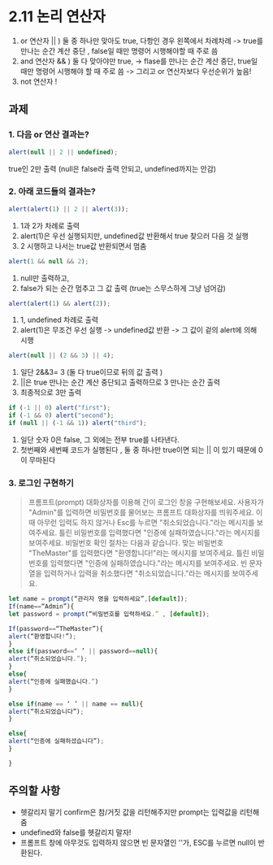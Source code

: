 # 2.11 논리 연산자

1. or 연산자 || ) 둘 중 하나만 맞아도 true, 다항인 경우 왼쪽에서 차례차례
   -> true를 만나는 순간 계산 중단 , false일 때만 명령어 시행해야할 때 주로 씀
2. and 연산자 && ) 둘 다 맞아야만 true,
   -> flase를 만나는 순간 계산 중단, true일 때만 명령어 시행해야 할 때 주로 씀
   -> 그리고 or 연산자보다 우선순위가 높음!
3. not 연산자 !

## 과제

### 1. 다음 or 연산 결과는?

```javascript
alert(null || 2 || undefined);
```

true인 2만 출력 (null은 false라 출력 안되고, undefined까지는 안감)

### 2. 아래 코드들의 결과는?

```javascript
alert(alert(1) || 2 || alert(3));
```

1. 1과 2가 차례로 출력
2. alert(1)은 우선 실행되지만, undefined값 반환해서 true 찾으러 다음 것 실행
3. 2 시행하고 나서는 true값 반환되면서 멈춤

```javascript
alert(1 && null && 2);
```

1. null만 출력하고,
2. false가 되는 순간 멈추고 그 값 출력 (true는 스무스하게 그냥 넘어감)

```javascript
alert(alert(1) && alert(2));
```

1. 1, undefined 차례로 출력
2. alert(1)은 무조건 우선 실행 -> undefined값 반환 -> 그 값이 겉의 alert에 의해 시행

```javascript
alert(null || (2 && 3) || 4);
```

1. 일단 2&&3= 3 (둘 다 true이므로 뒤의 값 출력 )
2. ||은 true 만나는 순간 계산 중단되고 출력하므로 3 만나는 순간 출력
3. 최종적으로 3만 출력

```javascript
if (-1 || 0) alert("first");
if (-1 && 0) alert("second");
if (null || (-1 && 1)) alert("third");
```

1. 일단 숫자 0은 false, 그 외에는 전부 true를 나타낸다.
2. 첫번째와 세번째 코드가 실행된다 , 둘 중 하나만 true이면 되는 || 이 있기 때문에 0이 무마된다

### 3. 로그인 구현하기

> 프롬프트(prompt) 대화상자를 이용해 간이 로그인 창을 구현해보세요.
> 사용자가 "Admin"를 입력하면 비밀번호를 물어보는 프롬프트 대화상자를 띄워주세요. 이때 아무런 입력도 하지 않거나 Esc를 누르면 "취소되었습니다."라는 메시지를 보여주세요. 틀린 비밀번호를 입력했다면 "인증에 실패하였습니다."라는 메시지를 보여주세요.
> 비밀번호 확인 절차는 다음과 같습니다.
> 맞는 비밀번호 "TheMaster"를 입력했다면 "환영합니다!"라는 메시지를 보여주세요.
> 틀린 비밀번호를 입력했다면 "인증에 실패하였습니다."라는 메시지를 보여주세요.
> 빈 문자열을 입력하거나 입력을 취소했다면 "취소되었습니다."라는 메시지를 보여주세요.

```javascript
let name = prompt(“관리자 명을 입력하세요”,[default]);
If(name==“Admin”){
let password = prompt(“비밀번호를 입력하세요.” , [default]);

If(password==“TheMaster”){
alert(“환영합니다!”);
}
else if(password==‘ ’ || password==null){
alert(“취소되었습니다.”);
}
else{
alert(“인증에 실패했습니다.”)
}

else if(name == ‘ ’ || name == null){
alert(“취소되었습니다”);
}

else{
alert(“인증에 실패하셨습니다”);
}

}
```

## 주의할 사항

- 헷갈리지 말기 confirm은 참/거짓 값을 리턴해주지만 prompt는 입력값을 리턴해줌
- undefined와 false를 헷갈리지 말자!
- 프롬프트 창에 아무것도 입력하지 않으면 빈 문자열인 ''가, ESC를 누르면 null이 반환된다.
